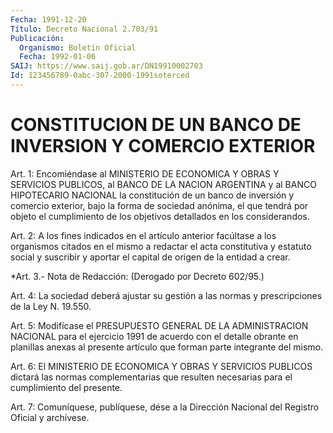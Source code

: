 ```yaml
---
Fecha: 1991-12-20
Título: Decreto Nacional 2.703/91
Publicación:
  Organismo: Boletín Oficial
  Fecha: 1992-01-06
SAIJ: https://www.saij.gob.ar/DN19910002703
Id: 123456789-0abc-307-2000-1991soterced
---
```

# CONSTITUCION DE UN BANCO DE INVERSION Y COMERCIO EXTERIOR

<a id="1"></a>
Art.  1:  Encomiéndase  al  MINISTERIO  DE ECONOMICA Y OBRAS Y SERVICIOS  PUBLICOS,  al BANCO DE LA NACION ARGENTINA  y  al  BANCO HIPOTECARIO NACIONAL la  constitución  de  un  banco de inversión y comercio  exterior,  bajo  la  forma  de sociedad anónima,  el  que tendrá por objeto el cumplimiento de los  objetivos  detallados  en los considerandos.

<a id="2"></a>
Art. 2: A los fines indicados en el artículo anterior facúltase a los organismos citados en el mismo a redactar el acta constitutiva  y estatuto social y suscribir y aportar el capital de origen de la entidad a crear.

<a id="3"></a>
*Art. 3.- Nota de Redacción: (Derogado por Decreto 602/95.)

<a id="4"></a>
Art.  4:  La sociedad deberá ajustar su gestión a las normas y prescripciones de la Ley N. 19.550.

<a id="5"></a>
Art. 5: Modifícase el PRESUPUESTO GENERAL DE LA ADMINISTRACION NACIONAL  para  el ejercicio 1991 de acuerdo con el detalle obrante en  planillas  anexas    al  presente  artículo  que  forman  parte integrante del mismo.

<a id="6"></a>
Art. 6: El MINISTERIO DE ECONOMICA Y OBRAS Y SERVICIOS PUBLICOS dictará  las normas complementarias que resulten necesarias para el cumplimiento del presente.

<a id="7"></a>
Art.  7: Comuníquese, publíquese, dése a la Dirección Nacional del Registro Oficial y archívese.
